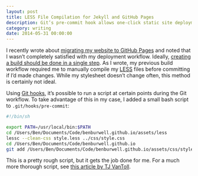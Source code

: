 ```yaml
---
layout: post
title: LESS File Compilation for Jekyll and GitHub Pages
description: Git’s pre-commit hook allows one-click static site deployment — including LESS file compilation — to GitHub pages.
category: writing
date: 2014-05-31 00:00:00
---
```


I recently wrote about [migrating my website to GitHub Pages](/writing/migrating-to-github-pages-and-jekyll) and noted that I wasn’t completely satisfied with my deployment workflow. Ideally, [creating a build should be done in a single step](http://www.joelonsoftware.com/articles/fog0000000043.html). As I wrote, my previous build workflow required me to manually compile my [LESS](http://lesscss.org) files before committing if I’d made changes. While my stylesheet doesn’t change often, this method is certainly not ideal.

Using [Git hooks](http://git-scm.com/book/en/Customizing-Git-Git-Hooks), it’s possible to run a script at certain points during the Git workflow. To take advantage of this in my case, I added a small bash script to `.git/hooks/pre-commit`:

```bash
#!/bin/sh

export PATH=/usr/local/bin:$PATH
cd /Users/Ben/Documents/Code/benburwell.github.io/assets/less
lessc --clean-css style.less ../css/style.css
cd /Users/Ben/Documents/Code/benburwell.github.io
git add /Users/Ben/Documents/Code/benburwell.github.io/assets/css/style.css
```

This is a pretty rough script, but it gets the job done for me. For a much more thorough script, see [this article by TJ VanToll](http://tjvantoll.com/2012/07/07/the-ideal-less-workflow-with-git/).
